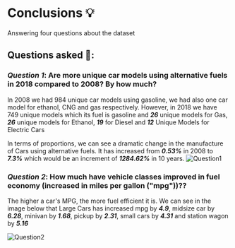 # Conclusions 💡
Answering four questions about the dataset

## Questions asked 🤔:
### _**Question 1**_: Are more unique car models using alternative fuels in 2018 compared to 2008? By how much?
In 2008 we had 984 unique car models using gasoline, we had also one car model for ethanol, CNG and gas respectively. However, in 2018 we have 749 unique models which its fuel is gasoline and _**26**_ unique models for Gas, _**26**_ unique models for Ethanol, _**19**_ for Diesel and _**12**_ Unique Models for Electric Cars

In terms of proportions, we can see a dramatic change in the manufacture of Cars using alternative fuels. It has increased from _**0.53%**_ in 2008 to _**7.3%**_ which would be an increment of _**1284.62%**_ in 10 years.
![Question1](https://github.com/davidtc8/Fuel_Economy_Data_Analysis/blob/master/Conclussions%20and%20Visuals/question1.JPG?raw=true)

### _**Question 2**_: How much have vehicle classes improved in fuel economy (increased in miles per gallon ("mpg"))??
The higher a car's MPG, the more fuel efficient it is. We can see in the image below that Large Cars has increased mpg by _**4.9**_, midsize car by _**6.28**_, minivan by _**1.68**_, pickup by _**2.31**_, small cars by _**4.31**_ and station wagon by _**5.16**_

![Question2](https://github.com/davidtc8/Fuel_Economy_Data_Analysis/blob/master/Conclussions%20and%20Visuals/question2.JPG?raw=true)

